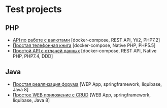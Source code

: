 # Test projects

## PHP

 - [API по работе с валютами](./php/currency-api) [docker-compose, REST API, Yii2, PHP7.2]
 - [Простая телефонная книга](./php/phone-book) [docker-compose, Native PHP, PHP5.5]
 - [Простой API с отдачей данных](./php/weldbook-test) [docker-compose, REST API, Native PHP, PHP7.4, DDD]
 
## Java

 - [Простая реаллизация форума](./java/intech-forum) [WEP App, springframework, liquibase, Java 8]
 - [Простое WEB приложение с CRUD](./java/moscoding-practice-6) [WEB App, springframework, liquibase, Java 8]